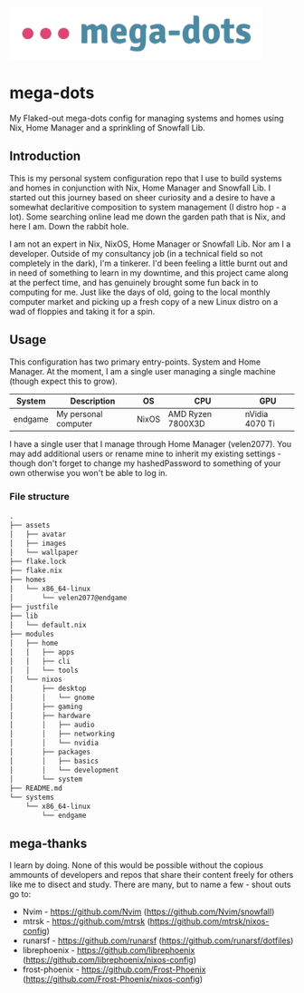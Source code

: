 ![mega-dots](assets/images/mega-dots.png)

# mega-dots

My Flaked-out mega-dots config for managing systems and homes using Nix, Home Manager and a sprinkling of Snowfall Lib.

## Introduction

This is my personal system configuration repo that I use to build systems and homes in conjunction with Nix, Home Manager and Snowfall Lib. I started out this journey based on sheer curiosity and a desire to have a somewhat declaritive composition to system management (I distro hop - a lot). Some searching online lead me down the garden path that is Nix, and here I am. Down the rabbit hole.

I am not an expert in Nix, NixOS, Home Manager or Snowfall Lib. Nor am I a developer. Outside of my consultancy job (in a technical field so not completely in the dark), I'm a tinkerer. I'd been feeling a little burnt out and in need of something to learn in my downtime, and this project came along at the perfect time, and has genuinely brought some fun back in to computing for me. Just like the days of old, going to the local monthly computer market and picking up a fresh copy of a new Linux distro on a wad of floppies and taking it for a spin.

## Usage

This configuration has two primary entry-points. System and Home Manager. At the moment, I am a single user managing a single machine (though expect this to grow).

| System | Description | OS | CPU | GPU |
|---|---|---|---|---|
| endgame | My personal computer | NixOS | AMD Ryzen 7800X3D | nVidia 4070 Ti |

I have a single user that I manage through Home Manager (velen2077). You may add additional users or rename mine to inherit my existing settings - though don't forget to change my hashedPassword to something of your own otherwise you won't be able to log in.

### File structure

```
.
├── assets
│   ├── avatar
│   ├── images
│   └── wallpaper
├── flake.lock
├── flake.nix
├── homes
│   └── x86_64-linux
│       └── velen2077@endgame
├── justfile
├── lib
│   └── default.nix
├── modules
│   ├── home
│   │   ├── apps
│   │   ├── cli
│   │   └── tools
│   └── nixos
│       ├── desktop
│       │   └── gnome
│       ├── gaming
│       ├── hardware
│       │   ├── audio
│       │   ├── networking
│       │   └── nvidia
│       ├── packages
│       │   ├── basics
│       │   └── development
│       └── system
├── README.md
└── systems
    └── x86_64-linux
        └── endgame
```

## mega-thanks

I learn by doing. None of this would be possible without the copious ammounts of developers and repos that share their content freely for others like me to disect and study. There are many, but to name a few - shout outs go to:

- Nvim - https://github.com/Nvim (https://github.com/Nvim/snowfall)
- mtrsk - https://github.com/mtrsk (https://github.com/mtrsk/nixos-config)
- runarsf - https://github.com/runarsf (https://github.com/runarsf/dotfiles)
- librephoenix - https://github.com/librephoenix (https://github.com/librephoenix/nixos-config)
- frost-phoenix - https://github.com/Frost-Phoenix (https://github.com/Frost-Phoenix/nixos-config)